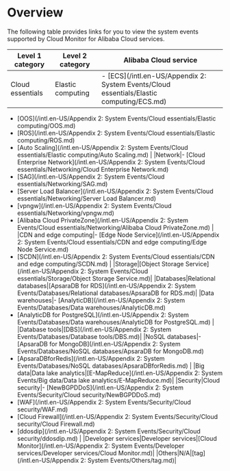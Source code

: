 # Overview

The following table provides links for you to view the system events supported by Cloud Monitor for Alibaba Cloud services.

|Level 1 category|Level 2 category|Alibaba Cloud service|
|----------------|----------------|---------------------|
|Cloud essentials|Elastic computing|-   [ECS](/intl.en-US/Appendix 2: System Events/Cloud essentials/Elastic computing/ECS.md)
-   [OOS](/intl.en-US/Appendix 2: System Events/Cloud essentials/Elastic computing/OOS.md)
-   [ROS](/intl.en-US/Appendix 2: System Events/Cloud essentials/Elastic computing/ROS.md)
-   [Auto Scaling](/intl.en-US/Appendix 2: System Events/Cloud essentials/Elastic computing/Auto Scaling.md) |
|Network|-   [Cloud Enterprise Network](/intl.en-US/Appendix 2: System Events/Cloud essentials/Networking/Cloud Enterprise Network.md)
-   [SAG](/intl.en-US/Appendix 2: System Events/Cloud essentials/Networking/SAG.md)
-   [Server Load Balancer](/intl.en-US/Appendix 2: System Events/Cloud essentials/Networking/Server Load Balancer.md)
-   [vpngw](/intl.en-US/Appendix 2: System Events/Cloud essentials/Networking/vpngw.md)
-   [Alibaba Cloud PrivateZone](/intl.en-US/Appendix 2: System Events/Cloud essentials/Networking/Alibaba Cloud PrivateZone.md) |
|CDN and edge computing|-   [Edge Node Service](/intl.en-US/Appendix 2: System Events/Cloud essentials/CDN and edge computing/Edge Node Service.md)
-   [SCDN](/intl.en-US/Appendix 2: System Events/Cloud essentials/CDN and edge computing/SCDN.md) |
|Storage|[Object Storage Service](/intl.en-US/Appendix 2: System Events/Cloud essentials/Storage/Object Storage Service.md)|
|Databases|Relational databases|[ApsaraDB for RDS](/intl.en-US/Appendix 2: System Events/Databases/Relational databases/ApsaraDB for RDS.md)|
|Data warehouses|-   [AnalyticDB](/intl.en-US/Appendix 2: System Events/Databases/Data warehouses/AnalyticDB.md)
-   [AnalyticDB for PostgreSQL](/intl.en-US/Appendix 2: System Events/Databases/Data warehouses/AnalyticDB for PostgreSQL.md) |
|Database tools|[DBS](/intl.en-US/Appendix 2: System Events/Databases/Database tools/DBS.md)|
|NoSQL databases|-   [ApsaraDB for MongoDB](/intl.en-US/Appendix 2: System Events/Databases/NoSQL databases/ApsaraDB for MongoDB.md)
-   [ApsaraDBforRedis](/intl.en-US/Appendix 2: System Events/Databases/NoSQL databases/ApsaraDBforRedis.md) |
|Big data|Data lake analytics|[E-MapReduce](/intl.en-US/Appendix 2: System Events/Big data/Data lake analytics/E-MapReduce.md)|
|Security|Cloud security|-   [NewBGPDDoS](/intl.en-US/Appendix 2: System Events/Security/Cloud security/NewBGPDDoS.md)
-   [WAF](/intl.en-US/Appendix 2: System Events/Security/Cloud security/WAF.md)
-   [Cloud Firewall](/intl.en-US/Appendix 2: System Events/Security/Cloud security/Cloud Firewall.md)
-   [ddosdip](/intl.en-US/Appendix 2: System Events/Security/Cloud security/ddosdip.md) |
|Developer services|Developer services|[Cloud Monitor](/intl.en-US/Appendix 2: System Events/Developer services/Developer services/Cloud Monitor.md)|
|Others|N/A|[tag](/intl.en-US/Appendix 2: System Events/Others/tag.md)|

